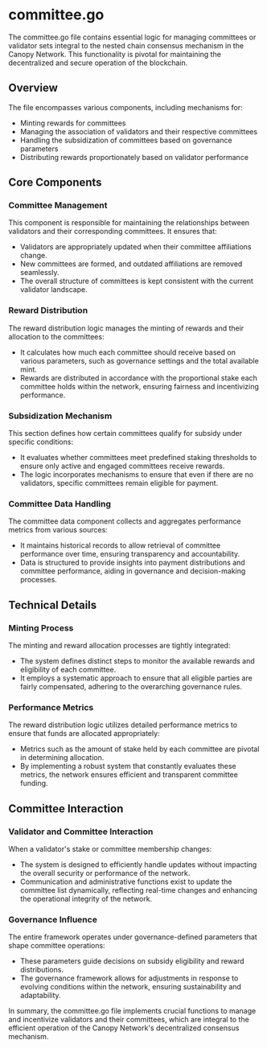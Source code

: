 # committee.go

The committee.go file contains essential logic for managing committees or validator sets integral to the nested chain consensus mechanism in the Canopy Network. This functionality is pivotal for maintaining the decentralized and secure operation of the blockchain.

## Overview

The file encompasses various components, including mechanisms for:
- Minting rewards for committees
- Managing the association of validators and their respective committees
- Handling the subsidization of committees based on governance parameters
- Distributing rewards proportionately based on validator performance

## Core Components

### Committee Management

This component is responsible for maintaining the relationships between validators and their corresponding committees. It ensures that:
- Validators are appropriately updated when their committee affiliations change.
- New committees are formed, and outdated affiliations are removed seamlessly.
- The overall structure of committees is kept consistent with the current validator landscape.

### Reward Distribution

The reward distribution logic manages the minting of rewards and their allocation to the committees:
- It calculates how much each committee should receive based on various parameters, such as governance settings and the total available mint.
- Rewards are distributed in accordance with the proportional stake each committee holds within the network, ensuring fairness and incentivizing performance.

### Subsidization Mechanism

This section defines how certain committees qualify for subsidy under specific conditions:
- It evaluates whether committees meet predefined staking thresholds to ensure only active and engaged committees receive rewards.
- The logic incorporates mechanisms to ensure that even if there are no validators, specific committees remain eligible for payment.

### Committee Data Handling

The committee data component collects and aggregates performance metrics from various sources:
- It maintains historical records to allow retrieval of committee performance over time, ensuring transparency and accountability.
- Data is structured to provide insights into payment distributions and committee performance, aiding in governance and decision-making processes.

## Technical Details

### Minting Process

The minting and reward allocation processes are tightly integrated:
- The system defines distinct steps to monitor the available rewards and eligibility of each committee.
- It employs a systematic approach to ensure that all eligible parties are fairly compensated, adhering to the overarching governance rules.

### Performance Metrics

The reward distribution logic utilizes detailed performance metrics to ensure that funds are allocated appropriately:
- Metrics such as the amount of stake held by each committee are pivotal in determining allocation.
- By implementing a robust system that constantly evaluates these metrics, the network ensures efficient and transparent committee funding.

## Committee Interaction

### Validator and Committee Interaction

When a validator's stake or committee membership changes:
- The system is designed to efficiently handle updates without impacting the overall security or performance of the network.
- Communication and administrative functions exist to update the committee list dynamically, reflecting real-time changes and enhancing the operational integrity of the network.

### Governance Influence

The entire framework operates under governance-defined parameters that shape committee operations:
- These parameters guide decisions on subsidy eligibility and reward distributions.
- The governance framework allows for adjustments in response to evolving conditions within the network, ensuring sustainability and adaptability.

In summary, the committee.go file implements crucial functions to manage and incentivize validators and their committees, which are integral to the efficient operation of the Canopy Network's decentralized consensus mechanism.
